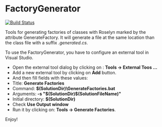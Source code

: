 # FactoryGenerator #

[![Build Status](https://travis-ci.org/minidfx/FactoryGenerator.svg)](https://travis-ci.org/minidfx/FactoryGenerator)

Tools for generating factories of classes with Roselyn marked by the attribute GenerateFactory. It will generate a file at the same location than the class file with a suffix *.generated.cs*.

To use the FactoryGenerator, you have to configure an external tool in Visual Studio.

* Open the external tool dialog by clicking on : **Tools -> External Toos ...**
* Add a new external tool by clicking on **Add** button.
* And then fill fields with these values:
 * Title: **Generate Factories**
 * Command: **$(SolutionDir)\GenerateFactories.bat**
 * Arguments: **-s "$(SolutionDir)\$(SolutionFileName)"**
 * Initial directory: **$(SolutionDir)**
 * Check **Use Output window**
* Run it by clicking on: **Tools -> Generate Factories**.

Enjoy!
